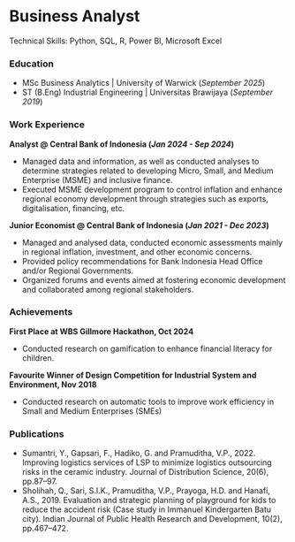 # Business Analyst
Technical Skills: Python, SQL, R, Power BI, Microsoft Excel

### Education
- MSc Business Analytics | University of Warwick (_September 2025_)
- ST (B.Eng) Industrial Engineering | Universitas Brawijaya (_September 2019_)

### Work Experience
**Analyst @ Central Bank of Indonesia (_Jan 2024 - Sep 2024_)**
- Managed data and information, as well as conducted analyses to determine strategies related to developing Micro, Small, and Medium Enterprise (MSME) and inclusive finance.
- Executed MSME development program to control inflation and enhance regional economy development through strategies such as exports, digitalisation, financing, etc. 

**Junior Economist @ Central Bank of Indonesia (_Jan 2021 - Dec 2023_)**
- Managed and analysed data, conducted economic assessments mainly in regional inflation, investment, and other economic concerns.
- Provided policy recommendations for Bank Indonesia Head Office and/or Regional Governments.
- Organized forums and events aimed at fostering economic development and collaborated among regional stakeholders. 

### Achievements
**First Place at WBS Gillmore Hackathon, Oct 2024**	 
-	Conducted research on gamification to enhance financial literacy for children.

**Favourite Winner of Design Competition for Industrial System and Environment, Nov 2018**	 
-	Conducted research on automatic tools to improve work efficiency in Small and Medium Enterprises (SMEs)

### Publications
- Sumantri, Y., Gapsari, F., Hadiko, G. and Pramuditha, V.P., 2022. Improving logistics services of LSP to minimize logistics outsourcing risks in the ceramic industry. Journal of Distribution Science, 20(6), pp.87–97.
- Sholihah, Q., Sari, S.I.K., Pramuditha, V.P., Prayoga, H.D. and Hanafi, A.S., 2019. Evaluation and strategic planning of playground for kids to reduce the accident risk (Case study in Immanuel Kindergarten Batu city). Indian Journal of Public Health Research and Development, 10(2), pp.467–472.
